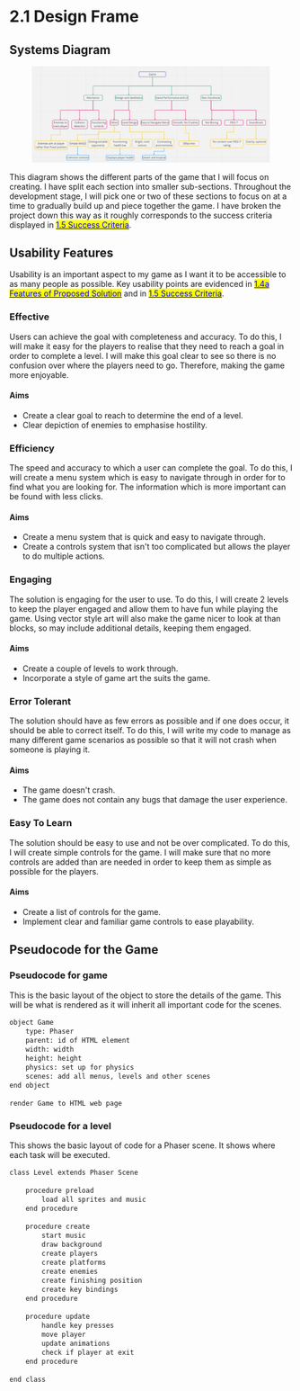 # 2.1 Design Frame

## Systems Diagram

<figure><img src="../.gitbook/assets/image (11).png" alt=""><figcaption></figcaption></figure>

This diagram shows the different parts of the game that I will focus on creating. I have split each section into smaller sub-sections. Throughout the development stage, I will pick one or two of these sections to focus on at a time to gradually build up and piece together the game. I have broken the project down this way as it roughly corresponds to the success criteria displayed in [<mark style="color:blue;">1.5 Success Criteria</mark>](../1-analysis/1.5-success-criteria.md).

## Usability Features

Usability is an important aspect to my game as I want it to be accessible to as many people as possible. Key usability points are evidenced in [<mark style="color:blue;">1.4a Features of Proposed Solution</mark>](../1-analysis/1.4a-features-of-the-proposed-solution.md) and in [<mark style="color:blue;">1.5 Success Criteria</mark>](../1-analysis/1.5-success-criteria.md).

### Effective

Users can achieve the goal with completeness and accuracy. To do this, I will make it easy for the players to realise that they need to reach a goal in order to complete a level. I will make this goal clear to see so there is no confusion over where the players need to go. Therefore, making the game more enjoyable.

#### Aims

* Create a clear goal to reach to determine the end of a level.
* Clear depiction of enemies to emphasise hostility.

### Efficiency

The speed and accuracy to which a user can complete the goal. To do this, I will create a menu system which is easy to navigate through in order for to find what you are looking for. The information which is more important can be found with less clicks.

#### Aims

* Create a menu system that is quick and easy to navigate through.
* Create a controls system that isn't too complicated but allows the player to do multiple actions.

### Engaging

The solution is engaging for the user to use. To do this, I will create 2 levels to keep the player engaged and allow them to have fun while playing the game. Using vector style art will also make the game nicer to look at than blocks, so may include additional details, keeping them engaged.

#### Aims

* Create a couple of levels to work through.
* Incorporate a style of game art the suits the game.

### Error Tolerant

The solution should have as few errors as possible and if one does occur, it should be able to correct itself. To do this, I will write my code to manage as many different game scenarios as possible so that it will not crash when someone is playing it.

#### Aims

* The game doesn't crash.
* The game does not contain any bugs that damage the user experience.

### Easy To Learn

The solution should be easy to use and not be over complicated. To do this, I will create simple controls for the game. I will make sure that no more controls are added than are needed in order to keep them as simple as possible for the players.

#### Aims

* Create a list of controls for the game.
* Implement clear and familiar game controls to ease playability.

## Pseudocode for the Game

### Pseudocode for game

This is the basic layout of the object to store the details of the game. This will be what is rendered as it will inherit all important code for the scenes.

```
object Game
    type: Phaser
    parent: id of HTML element
    width: width
    height: height
    physics: set up for physics
    scenes: add all menus, levels and other scenes
end object

render Game to HTML web page
```

### Pseudocode for a level

This shows the basic layout of code for a Phaser scene. It shows where each task will be executed.

```
class Level extends Phaser Scene

    procedure preload
        load all sprites and music
    end procedure
    
    procedure create
        start music
        draw background
        create players
        create platforms
        create enemies
        create finishing position
        create key bindings
    end procedure
    
    procedure update
        handle key presses
        move player
        update animations
        check if player at exit
    end procedure
    
end class
```
